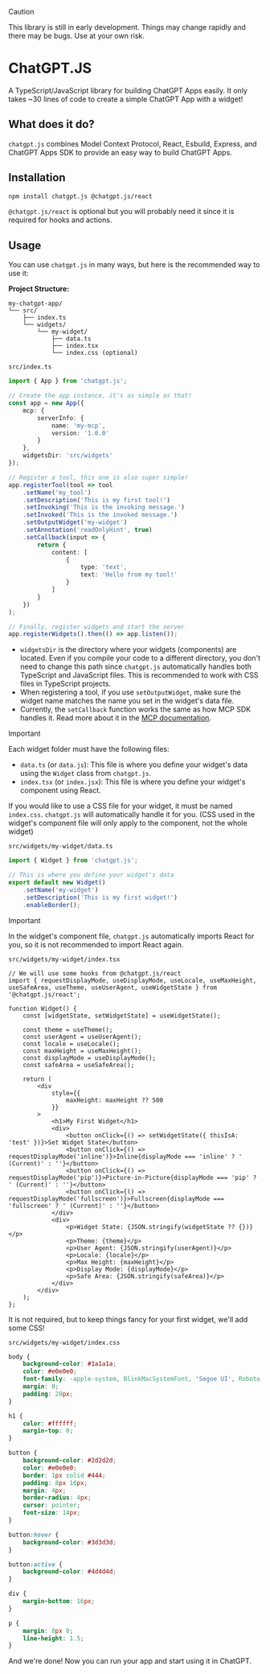 > [!CAUTION]
> This library is still in early development. Things may change rapidly and there may be bugs. Use at your own risk.

# ChatGPT.JS

A TypeScript/JavaScript library for building ChatGPT Apps easily. It only takes ~30 lines of code to create a simple ChatGPT App with a widget!

## What does it do?

`chatgpt.js` combines Model Context Protocol, React, Esbuild, Express, and ChatGPT Apps SDK to provide an easy way to build ChatGPT Apps.

## Installation

```bash
npm install chatgpt.js @chatgpt.js/react
```

`@chatgpt.js/react` is optional but you will probably need it since it is required for hooks and actions.

## Usage

You can use `chatgpt.js` in many ways, but here is the recommended way to use it:

**Project Structure:**

```
my-chatgpt-app/
└── src/
    ├── index.ts
    └── widgets/
        └── my-widget/
            ├── data.ts
            ├── index.tsx
            └── index.css (optional)
```

`src/index.ts`
```ts
import { App } from 'chatgpt.js';

// Create the app instance, it's as simple as that!
const app = new App({
    mcp: {
        serverInfo: {
            name: 'my-mcp',
            version: '1.0.0'
        }
    },
    widgetsDir: 'src/widgets'
});

// Register a tool, this one is also super simple!
app.registerTool(tool => tool
    .setName('my_tool')
    .setDescription('This is my first tool!')
    .setInvoking('This is the invoking message.')
    .setInvoked('This is the invoked message.')
    .setOutputWidget('my-widget')
    .setAnnotation('readOnlyHint', true)
    .setCallback(input => {
        return {
            content: [
                {
                    type: 'text',
                    text: 'Hello from my tool!'
                }
            ]
        }
    })
);

// Finally, register widgets and start the server
app.registerWidgets().then(() => app.listen());
```

- `widgetsDir` is the directory where your widgets (components) are located. Even if you compile your code to a different directory, you don't need to change this path since `chatgpt.js` automatically handles both TypeScript and JavaScript files. This is recommended to work with CSS files in TypeScript projects.
- When registering a tool, if you use `setOutputWidget`, make sure the widget name matches the name you set in the widget's data file.
- Currently, the `setCallback` function works the same as how MCP SDK handles it. Read more about it in the [MCP documentation](https://github.com/modelcontextprotocol/typescript-sdk).

> [!IMPORTANT]
> Each widget folder must have the following files:
> - `data.ts` (or `data.js`): This file is where you define your widget's data using the `Widget` class from `chatgpt.js`.
> - `index.tsx` (or `index.jsx`): This file is where you define your widget's component using React.
> 
> If you would like to use a CSS file for your widget, it must be named `index.css`. `chatgpt.js` will automatically handle it for you. (CSS used in the widget's component file will only apply to the component, not the whole widget)

`src/widgets/my-widget/data.ts`
```ts
import { Widget } from 'chatgpt.js';

// This is where you define your widget's data
export default new Widget()
    .setName('my-widget')
    .setDescription('This is my first widget!')
    .enableBorder();
```

> [!IMPORTANT]
> In the widget's component file, `chatgpt.js` automatically imports React for you, so it is not recommended to import React again.

`src/widgets/my-widget/index.tsx`
```tsx
// We will use some hooks from @chatgpt.js/react
import { requestDisplayMode, useDisplayMode, useLocale, useMaxHeight, useSafeArea, useTheme, useUserAgent, useWidgetState } from '@chatgpt.js/react';

function Widget() {
    const [widgetState, setWidgetState] = useWidgetState();

    const theme = useTheme();
    const userAgent = useUserAgent();
    const locale = useLocale();
    const maxHeight = useMaxHeight();
    const displayMode = useDisplayMode();
    const safeArea = useSafeArea();

    return (
        <div
            style={{
                maxHeight: maxHeight ?? 500
            }}
        >
            <h1>My First Widget</h1>
            <div>
                <button onClick={() => setWidgetState({ thisIsA: 'test' })}>Set Widget State</button>
                <button onClick={() => requestDisplayMode('inline')}>Inline{displayMode === 'inline' ? ' (Current)' : ''}</button>
                <button onClick={() => requestDisplayMode('pip')}>Picture-in-Picture{displayMode === 'pip' ? ' (Current)' : ''}</button>
                <button onClick={() => requestDisplayMode('fullscreen')}>Fullscreen{displayMode === 'fullscreen' ? ' (Current)' : ''}</button>
            </div>
            <div>
                <p>Widget State: {JSON.stringify(widgetState ?? {})}</p>
                <p>Theme: {theme}</p>
                <p>User Agent: {JSON.stringify(userAgent)}</p>
                <p>Locale: {locale}</p>
                <p>Max Height: {maxHeight}</p>
                <p>Display Mode: {displayMode}</p>
                <p>Safe Area: {JSON.stringify(safeArea)}</p>
            </div>
        </div>
    );
};
```

It is not required, but to keep things fancy for your first widget, we'll add some CSS!

`src/widgets/my-widget/index.css`
```css
body {
    background-color: #1a1a1a;
    color: #e0e0e0;
    font-family: -apple-system, BlinkMacSystemFont, 'Segoe UI', Roboto, Oxygen, Ubuntu, Cantarell, sans-serif;
    margin: 0;
    padding: 20px;
}

h1 {
    color: #ffffff;
    margin-top: 0;
}

button {
    background-color: #2d2d2d;
    color: #e0e0e0;
    border: 1px solid #444;
    padding: 8px 16px;
    margin: 4px;
    border-radius: 4px;
    cursor: pointer;
    font-size: 14px;
}

button:hover {
    background-color: #3d3d3d;
}

button:active {
    background-color: #4d4d4d;
}

div {
    margin-bottom: 16px;
}

p {
    margin: 8px 0;
    line-height: 1.5;
}
```

And we're done! Now you can run your app and start using it in ChatGPT.
